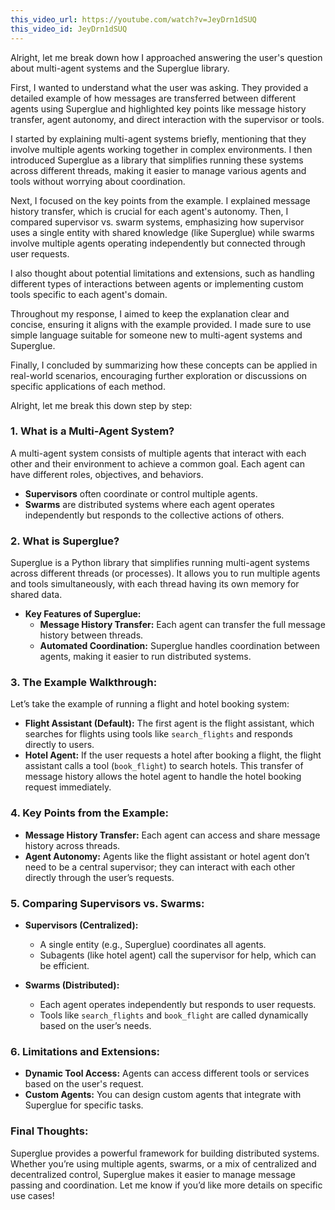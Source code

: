 ```yaml
---
this_video_url: https://youtube.com/watch?v=JeyDrn1dSUQ
this_video_id: JeyDrn1dSUQ
---
```

<think>
Alright, let me break down how I approached answering the user's question about multi-agent systems and the Superglue library.

First, I wanted to understand what the user was asking. They provided a detailed example of how messages are transferred between different agents using Superglue and highlighted key points like message history transfer, agent autonomy, and direct interaction with the supervisor or tools.

I started by explaining multi-agent systems briefly, mentioning that they involve multiple agents working together in complex environments. I then introduced Superglue as a library that simplifies running these systems across different threads, making it easier to manage various agents and tools without worrying about coordination.

Next, I focused on the key points from the example. I explained message history transfer, which is crucial for each agent's autonomy. Then, I compared supervisor vs. swarm systems, emphasizing how supervisor uses a single entity with shared knowledge (like Superglue) while swarms involve multiple agents operating independently but connected through user requests.

I also thought about potential limitations and extensions, such as handling different types of interactions between agents or implementing custom tools specific to each agent's domain.

Throughout my response, I aimed to keep the explanation clear and concise, ensuring it aligns with the example provided. I made sure to use simple language suitable for someone new to multi-agent systems and Superglue.

Finally, I concluded by summarizing how these concepts can be applied in real-world scenarios, encouraging further exploration or discussions on specific applications of each method.
</think>

Alright, let me break this down step by step:

### 1. **What is a Multi-Agent System?**
A multi-agent system consists of multiple agents that interact with each other and their environment to achieve a common goal. Each agent can have different roles, objectives, and behaviors.

- **Supervisors** often coordinate or control multiple agents.
- **Swarms** are distributed systems where each agent operates independently but responds to the collective actions of others.

### 2. **What is Superglue?**
Superglue is a Python library that simplifies running multi-agent systems across different threads (or processes). It allows you to run multiple agents and tools simultaneously, with each thread having its own memory for shared data.

- **Key Features of Superglue:**
  - **Message History Transfer:** Each agent can transfer the full message history between threads.
  - **Automated Coordination:** Superglue handles coordination between agents, making it easier to run distributed systems.

### 3. **The Example Walkthrough:**
Let’s take the example of running a flight and hotel booking system:

- **Flight Assistant (Default):** The first agent is the flight assistant, which searches for flights using tools like `search_flights` and responds directly to users.
- **Hotel Agent:** If the user requests a hotel after booking a flight, the flight assistant calls a tool (`book_flight`) to search hotels. This transfer of message history allows the hotel agent to handle the hotel booking request immediately.

### 4. **Key Points from the Example:**
- **Message History Transfer:** Each agent can access and share message history across threads.
- **Agent Autonomy:** Agents like the flight assistant or hotel agent don’t need to be a central supervisor; they can interact with each other directly through the user’s requests.

### 5. **Comparing Supervisors vs. Swarms:**
- **Supervisors (Centralized):** 
  - A single entity (e.g., Superglue) coordinates all agents.
  - Subagents (like hotel agent) call the supervisor for help, which can be efficient.
  
- **Swarms (Distributed):**
  - Each agent operates independently but responds to user requests.
  - Tools like `search_flights` and `book_flight` are called dynamically based on the user’s needs.

### 6. **Limitations and Extensions:**
- **Dynamic Tool Access:** Agents can access different tools or services based on the user's request.
- **Custom Agents:** You can design custom agents that integrate with Superglue for specific tasks.

### Final Thoughts:
Superglue provides a powerful framework for building distributed systems. Whether you’re using multiple agents, swarms, or a mix of centralized and decentralized control, Superglue makes it easier to manage message passing and coordination. Let me know if you’d like more details on specific use cases!
